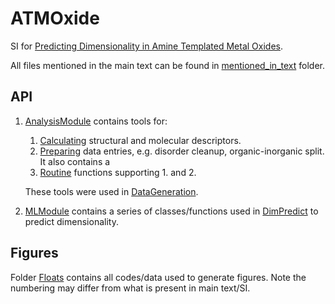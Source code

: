 # ATMOxide
SI for [Predicting Dimensionality in Amine Templated Metal Oxides](https://aip.scitation.org/doi/full/10.1063/5.0044992).

All files mentioned in the main text can be found in [mentioned_in_text](./mentioned_in_text) folder.

## API
1. [AnalysisModule](./AnalysisModule) contains tools for:
    1. [Calculating](./AnalysisModule/calculator) structural and molecular descriptors.
    2. [Preparing](./AnalysisModule/prepare) data entries, e.g. disorder cleanup, organic-inorganic split. It also contains a 
    3. [Routine](./AnalysisModule/routines) functions supporting 1. and 2.

    These tools were used in [DataGeneration](DataGeneration).

2. [MLModule](./MLModule) contains a series of classes/functions used in [DimPredict](DimPredict) to predict dimensionality.

## Figures
Folder [Floats](./Floats) contains all codes/data used to generate figures. Note the numbering may differ from what is present in main text/SI.
